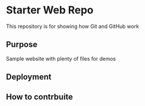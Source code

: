 # Starter Web Repo

This repository is for showing how Git and GitHub work

## Purpose

Sample website with plenty of files for demos

## Deployment

## How to contrbuite
